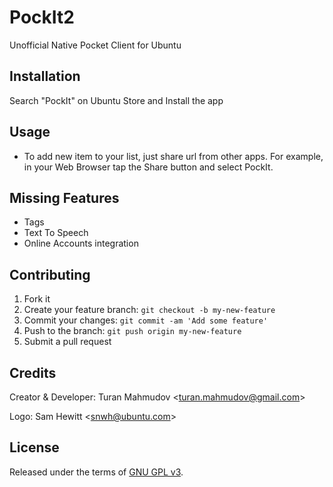 # PockIt2
Unofficial Native Pocket Client for Ubuntu

## Installation
Search "PockIt" on Ubuntu Store and Install the app

## Usage
- To add new item to your list, just share url from other apps. For example, in your Web Browser tap the Share button and select PockIt.

## Missing Features
- Tags
- Text To Speech
- Online Accounts integration

## Contributing
1. Fork it
2. Create your feature branch: `git checkout -b my-new-feature`
3. Commit your changes: `git commit -am 'Add some feature'`
4. Push to the branch: `git push origin my-new-feature`
5. Submit a pull request

## Credits
Creator & Developer: Turan Mahmudov <[turan.mahmudov@gmail.com](mailto:turan.mahmudov@gmail.com)>

Logo: Sam Hewitt <[snwh@ubuntu.com](mailto:snwh@ubuntu.com)>

## License
Released under the terms of [GNU GPL v3](https://github.com/turanmahmudov/PockIt2/blob/master/LICENSE).

